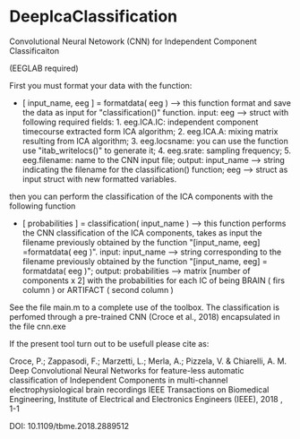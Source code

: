 # DeepIcaClassification
Convolutional Neural Netowork (CNN) for Independent Component Classificaiton

(EEGLAB required)

First you must format your data with the function: 

- [ input_name, eeg ] = formatdata( eeg ) --> this function format and save the data as input for "classification()" function.
                  input: eeg --> struct with following required fields: 
                                  1. eeg.ICA.IC: independent component timecourse extracted form ICA algorithm;
                                  2. eeg.ICA.A: mixing matrix resulting from ICA algorithm;
                                  3. eeg.locsname: you can use the function use "itab_writelocs()" to generate it; 
                                  4. eeg.srate: sampling frequency; 
                                  5. eeg.filename: name to the CNN input file;
                  output: input_name --> string indicating the filename for the classification() function; 
                          eeg        --> struct as input struct with new formatted variables.
                          
then you can perform the classification of the ICA components with the following function

- [ probabilities ] = classification( input_name ) --> this function performs the CNN classification of the ICA components,                                                          takes as input the filename previously obtained by 
                                                       the function "[input_name, eeg] =formatdata( eeg )".
                  input: input_name --> string corresponding to the filename previously obtained by the function 
                                        "[input_name, eeg] = formatdata( eeg )";
                  output: probabilities --> matrix [number of components x 2] with the probabilities for each IC of being                                             BRAIN ( firs column ) or ARTIFACT ( second column )
                  
See the file main.m to a complete use of the toolbox. The classification is perfomed through a pre-trained CNN (Croce et al., 2018) encapsulated in the file cnn.exe

If the present tool turn out to be usefull please cite as:

Croce, P.; Zappasodi, F.; Marzetti, L.; Merla, A.; Pizzela, V. & Chiarelli, A. M.
Deep Convolutional Neural Networks for feature-less automatic classification of Independent Components in multi-channel electrophysiological brain recordings 
IEEE Transactions on Biomedical Engineering, Institute of Electrical and Electronics Engineers (IEEE), 2018 , 1-1

DOI: 10.1109/tbme.2018.2889512
